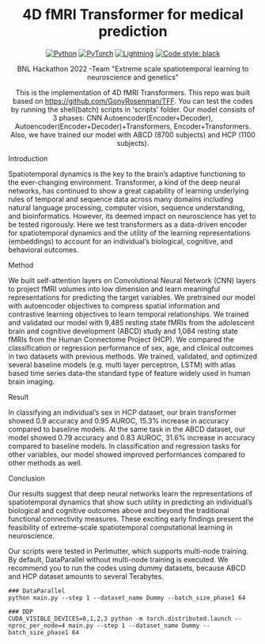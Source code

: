 <div align="center">    

# 4D fMRI Transformer for medical prediction

<a href="https://www.python.org/"><img alt="Python" src="https://img.shields.io/badge/-Python 3.9+-blue?style=for-the-badge&logo=python&logoColor=white"></a>
<a href="https://pytorch.org/get-started/locally/"><img alt="PyTorch" src="https://img.shields.io/badge/-PyTorch 1.12+-ee4c2c?style=for-the-badge&logo=pytorch&logoColor=white"></a>
<a href="https://pytorchlightning.ai/"><img alt="Lightning" src="https://img.shields.io/badge/-Lightning 1.7+-792ee5?style=for-the-badge&logo=pytorchlightning&logoColor=white"></a>
<a href="https://black.readthedocs.io/en/stable/"><img alt="Code style: black" src="https://img.shields.io/badge/code%20style-black-black.svg?style=for-the-badge&labelColor=gray"></a>

BNL Hackathon 2022 -Team "Extreme scale spatiotemporal learning to neuroscience and genetics"

This is the implementation of 4D fMRI Transformers. This repo was built based on https://github.com/GonyRosenman/TFF.
You can test the codes by running the shell(batch) scripts in 'scripts' folder. Our model consists of 3 phases: CNN Autoencoder(Encoder+Decoder), Autoencoder(Encoder+Decoder)+Transformers, Encoder+Transformers. Also, we have trained our model with ABCD (8700 subjects) and HCP (1100 subjects).


</div>

Introduction

Spatiotemporal dynamics is the key to the brain’s adaptive functioning to the ever-changing environment. Transformer, a kind of the deep neural networks, has continued to show a great capability of learning underlying rules of temporal and sequence data across many domains including natural language processing, computer vision, sequence understanding, and bioinformatics. However, its deemed impact on neuroscience has yet to be tested rigorously. Here we test transformers as a data-driven encoder for spatiotemporal dynamics and the utility of the learning representations (embeddings) to account for an individual’s biological, cognitive, and behavioral outcomes.

Method

We built self-attention layers on Convolutional Neural Network (CNN) layers to project fMRI volumes into low dimension and learn meaningful representations for predicting the target variables. We pretrained our model with autoencoder objectives to compress spatial information and contrastive learning objectives to learn temporal relationships.  We trained and validated our model with 9,485 resting state fMRIs from the adolescent brain and cognitive development (ABCD) study and 1,084 resting state fMRIs from the Human Connectome Project (HCP). We compared the classification or regression performance of sex, age, and clinical outcomes in two datasets with previous methods. We trained, validated, and optimized several baseline models (e.g. multi layer perceptron, LSTM) with atlas based time series data–the standard type of feature widely used in human brain imaging. 

Result

In classifying an individual’s sex in HCP dataset, our brain transformer showed 0.9 accuracy and 0.95 AUROC, 15.3% increase in accuracy compared to baseline models. At the same task in the ABCD dataset, our model showed 0.79 accuracy and 0.83 AUROC, 31.6% increase in accuracy compared to baseline models. In classification and regression tasks for other variables, our model showed improved performances compared to other methods as well.

 

 

Conclusion

  Our results suggest that deep neural networks learn the representations of spatiotemporal dynamics that show such utility in predicting an individual’s biological and cognitive outcomes above and beyond the traditional functional connectivity measures. These exciting early findings present the feasibility of extreme-scale spatiotemporal computational learning in neuroscience. 
    

Our scripts were tested in Perlmutter, which supports multi-node training. By default, DataParallel without multi-node training is executed.
We recommend you to run the codes using dummy datasets, because ABCD and HCP dataset amounts to several Terabytes.

    ### DataParallel
    python main.py --step 1 --dataset_name Dummy --batch_size_phase1 64
  
    ### DDP
    CUDA_VISIBLE_DEVICES=0,1,2,3 python -m torch.distributed.launch --nproc_per_node=4 main.py --step 1 --dataset_name Dummy --batch_size_phase1 64

